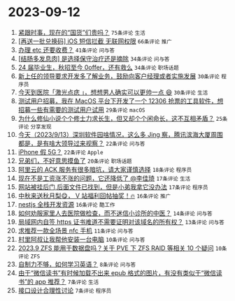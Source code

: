 # 2023-09-12

1. [紧跟时事，现在的“国货”们贵吗？](https://www.v2ex.com/t/972931) `75条评论` `生活`
1. [[再送一批兑换码] iOS 短信拦截 无联网权限](https://www.v2ex.com/t/972892) `66条评论` `推广`
1. [办理 etc 还要收费？](https://www.v2ex.com/t/972910) `41条评论` `问与答`
1. [[结肠多发息肉] 是选择保守治疗还是摘除](https://www.v2ex.com/t/972902) `34条评论` `问与答`
1. [24 届毕业生，秋招至今 0offer，还有救么](https://www.v2ex.com/t/972895) `34条评论` `职场话题`
1. [新上任的领导要求开发多了解业务，鼓励向客户经理或者实施发展](https://www.v2ex.com/t/972956) `30条评论` `程序员`
1. [今天到医院「激光点痣 」，想想男人确实可以更帅一点 😄](https://www.v2ex.com/t/972916) `30条评论` `生活`
1. [测试用户招募，我在 MacOS 平台下开发了一个 12306 抢票的工具软件，想招募一些有需要的测试用户试用](https://www.v2ex.com/t/972941) `29条评论` `macOS`
1. [为什么修仙小说个个修士力求长生，但又却个个闲命长，这不互相矛盾？](https://www.v2ex.com/t/972938) `25条评论` `分享发现`
1. [今天（2023/9/13）深圳软件园啥情况，这么多 Jing 察，腾讯滨海大厦周围都是，是有啥大领导过来视察？](https://www.v2ex.com/t/972915) `22条评论` `问与答`
1. [iPhone 假 5G？](https://www.v2ex.com/t/972900) `22条评论` `Apple`
1. [兄弟们，不好意思摸鱼了](https://www.v2ex.com/t/972942) `20条评论` `职场话题`
1. [阿里云的 ACK 服务有很多暗坑，请大家谨慎选择](https://www.v2ex.com/t/972920) `18条评论` `程序员`
1. [现在不是工资涨不涨的问题，它还降低了 @李佳琦](https://www.v2ex.com/t/972958) `17条评论` `生活`
1. [网站被挂后门,后面文件已找到，但是小弟我拿它没办法](https://www.v2ex.com/t/972936) `17条评论` `程序员`
1. [中秋来送秋月梨😋， V 站福利回帖抽奖！🔥](https://www.v2ex.com/t/972945) `16条评论` `推广`
1. [nestjs 全栈开发资源](https://www.v2ex.com/t/972901) `16条评论` `酷工作`
1. [如何劝服家里人去医院做检查，而不迷信小诊所的中医？](https://www.v2ex.com/t/972908) `14条评论` `问与答`
1. [局域网内自签 https 证书难道不需要证明对该域名的所有权？](https://www.v2ex.com/t/972899) `13条评论` `问与答`
1. [求推荐一款全场景 nfc 手机](https://www.v2ex.com/t/972897) `11条评论` `问与答`
1. [村里阿叔让我帮他安装一台电脑](https://www.v2ex.com/t/972971) `10条评论` `问与答`
1. [2023.9 ZFS 能用于数据盘吗？关于 PVE 下 ZFS RAID 等相关 10 个疑问](https://www.v2ex.com/t/972903) `10条评论` `ZFS`
1. [自制力不够，如何学习英语？](https://www.v2ex.com/t/972961) `8条评论` `问与答`
1. [由于“微信读书”有时候加载不出来 epub 格式的图片，有没有类似于“微信读书”的 app 推荐？](https://www.v2ex.com/t/972965) `7条评论` `生活`
1. [接口设计合理性讨论](https://www.v2ex.com/t/972960) `7条评论` `程序员`
